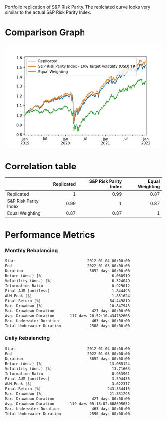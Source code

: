 Portfolio replication of S&P Risk Parity.
The replciated curve looks very similar to the actual
S&P Risk Parity Index.

# Comparison Graph
![](result/img/comparison.jpg)

# Correlation table
|                        |   Replicated | S&P Risk Parity Index |   Equal Weighting |
|:-----------------------|-------------:|----------------------:|------------------:|
| Replicated             |         1    |                  0.99 |              0.87 |
| S&P Risk Parity Index  |         0.99 |                     1 |              0.87 |
| Equal Weighting        |         0.87 |                  0.87 |              1    |


# Performance Metrics
### Monthly Rebalancing

```plaintext
Start                                2012-01-04 00:00:00
End                                  2022-01-03 00:00:00
Duration                              3652 days 00:00:00
Return (Ann.) [%]                               6.060919
Volatility (Ann.) [%]                           6.524049
Information Ratio                               0.929012
Final AUM [unitless]                            1.844498
AUM Peak [$]                                    1.851624
Final Return [%]                               84.449819
Max. Drawdown [%]                             -10.847945
Max. Drawdown Duration                 427 days 00:00:00
Avg. Drawdown Duration       117 days 20:52:10.434782608
Max. Underwater Duration               463 days 00:00:00
Total Underwater Duration             2588 days 00:00:00
```
### Daily Rebalancing
```plaintext
Start                                2012-01-04 00:00:00
End                                  2022-01-03 00:00:00
Duration                              3652 days 00:00:00
Return (Ann.) [%]                              13.085124
Volatility (Ann.) [%]                           13.71663
Information Ratio                               0.953961
Final AUM [unitless]                            3.594435
AUM Peak [$]                                    3.622377
Final Return [%]                              243.334415
Max. Drawdown [%]                             -21.331295
Max. Drawdown Duration                 427 days 00:00:00
Avg. Drawdown Duration       119 days 05:13:02.608695652
Max. Underwater Duration               463 days 00:00:00
Total Underwater Duration             2590 days 00:00:00
```